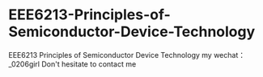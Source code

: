 # EEE6213-Principles-of-Semiconductor-Device-Technology
EEE6213 Principles of Semiconductor Device Technology my wechat：_0206girl Don't hesitate to contact me
